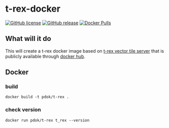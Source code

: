 # t-rex-docker

[![GitHub license](https://img.shields.io/github/license/PDOK/t-rex-docker)](https://github.com/PDOK/t-rex-docker/blob/master/LICENSE)
[![GitHub release](https://img.shields.io/github/release/PDOK/t-rex-docker.svg)](https://github.com/PDOK/t-rex-docker/releases)
[![Docker Pulls](https://img.shields.io/docker/pulls/pdok/t-rex.svg)](https://hub.docker.com/r/pdok/t-rex)

## What will it do

This will create a t-rex docker image based on [t-rex vector tile server](https://github.com/t-rex-tileserver/t-rex) that is publicly available through [docker hub](https://hub.docker.com/r/pdok/t-rex).

## Docker

### build

```docker
docker build -t pdok/t-rex .
```

### check version

```docker
docker run pdok/t-rex t_rex --version
```
